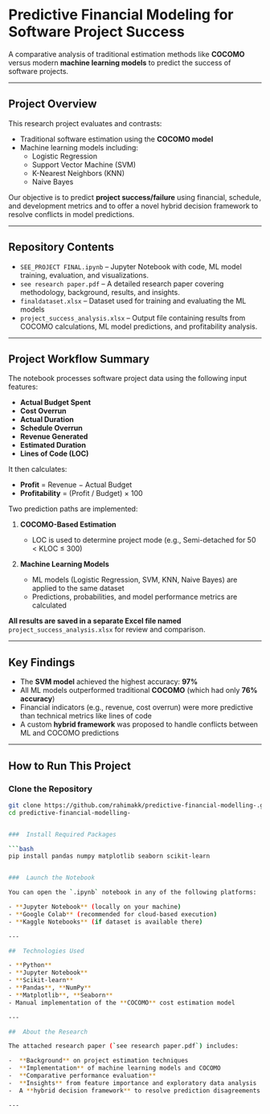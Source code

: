 # Predictive Financial Modeling for Software Project Success

 A comparative analysis of traditional estimation methods like **COCOMO** versus modern **machine learning models** to predict the success of software projects.

---

##  Project Overview

This research project evaluates and contrasts:
- Traditional software estimation using the **COCOMO model**
- Machine learning models including:
  - Logistic Regression
  - Support Vector Machine (SVM)
  - K-Nearest Neighbors (KNN)
  - Naive Bayes

Our objective is to predict **project success/failure** using financial, schedule, and development metrics and to offer a novel hybrid decision framework to resolve conflicts in model predictions.

---

##  Repository Contents

- `SEE_PROJECT FINAL.ipynb` – Jupyter Notebook with code, ML model training, evaluation, and visualizations.
- `see research paper.pdf` – A detailed research paper covering methodology, background, results, and insights.
- `finaldataset.xlsx` – Dataset used for training and evaluating the ML models
- `project_success_analysis.xlsx` – Output file containing results from COCOMO calculations, ML model predictions, and profitability analysis.


---
##  Project Workflow Summary

The notebook processes software project data using the following input features:

- **Actual Budget Spent**  
- **Cost Overrun**  
- **Actual Duration**  
- **Schedule Overrun**  
- **Revenue Generated**  
- **Estimated Duration**  
- **Lines of Code (LOC)**

It then calculates:

- **Profit** = Revenue − Actual Budget  
- **Profitability** = (Profit / Budget) × 100

Two prediction paths are implemented:

1. **COCOMO-Based Estimation**  
   - LOC is used to determine project mode (e.g., Semi-detached for 50 < KLOC ≤ 300)  

2. **Machine Learning Models**  
   - ML models (Logistic Regression, SVM, KNN, Naive Bayes) are applied to the same dataset  
   - Predictions, probabilities, and model performance metrics are calculated

 **All results are saved in a separate Excel file named** `project_success_analysis.xlsx` for review and comparison.

---
##  Key Findings

- The **SVM model** achieved the highest accuracy: **97%**
- All ML models outperformed traditional **COCOMO** (which had only **76% accuracy**)
- Financial indicators (e.g., revenue, cost overrun) were more predictive than technical metrics like lines of code
- A custom **hybrid framework** was proposed to handle conflicts between ML and COCOMO predictions

---

##  How to Run This Project

### Clone the Repository
```bash
git clone https://github.com/rahimakk/predictive-financial-modelling-.git
cd predictive-financial-modelling-


###  Install Required Packages

```bash
pip install pandas numpy matplotlib seaborn scikit-learn


###  Launch the Notebook

You can open the `.ipynb` notebook in any of the following platforms:

- **Jupyter Notebook** (locally on your machine)
- **Google Colab** (recommended for cloud-based execution)
- **Kaggle Notebooks** (if dataset is available there)

---

##  Technologies Used

- **Python**
- **Jupyter Notebook**
- **Scikit-learn**
- **Pandas**, **NumPy**
- **Matplotlib**, **Seaborn**
- Manual implementation of the **COCOMO** cost estimation model

---

##  About the Research

The attached research paper (`see research paper.pdf`) includes:

-  **Background** on project estimation techniques  
-  **Implementation** of machine learning models and COCOMO  
-  **Comparative performance evaluation**  
-  **Insights** from feature importance and exploratory data analysis  
-  A **hybrid decision framework** to resolve prediction disagreements

---
